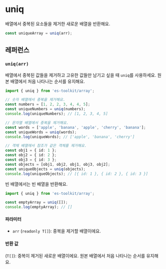 # uniq

배열에서 중복된 요소들을 제거한 새로운 배열을 반환해요.

```typescript
const uniqueArray = uniq(arr);
```

## 레퍼런스

### `uniq(arr)`

배열에서 중복된 값들을 제거하고 고유한 값들만 남기고 싶을 때 `uniq`를 사용하세요. 원본 배열에서 처음 나타나는 순서를 유지해요.

```typescript
import { uniq } from 'es-toolkit/array';

// 숫자 배열에서 중복을 제거해요.
const numbers = [1, 2, 2, 3, 4, 4, 5];
const uniqueNumbers = uniq(numbers);
console.log(uniqueNumbers); // [1, 2, 3, 4, 5]

// 문자열 배열에서 중복을 제거해요.
const words = ['apple', 'banana', 'apple', 'cherry', 'banana'];
const uniqueWords = uniq(words);
console.log(uniqueWords); // ['apple', 'banana', 'cherry']

// 객체 배열에서 참조가 같은 객체를 제거해요.
const obj1 = { id: 1 };
const obj2 = { id: 2 };
const obj3 = { id: 3 };
const objects = [obj1, obj2, obj1, obj3, obj2];
const uniqueObjects = uniq(objects);
console.log(uniqueObjects); // [{ id: 1 }, { id: 2 }, { id: 3 }]
```

빈 배열에서는 빈 배열을 반환해요.

```typescript
import { uniq } from 'es-toolkit/array';

const emptyArray = uniq([]);
console.log(emptyArray); // []
```

#### 파라미터

- `arr` (`readonly T[]`): 중복을 제거할 배열이에요.

#### 반환 값

(`T[]`): 중복이 제거된 새로운 배열이에요. 원본 배열에서 처음 나타나는 순서를 유지해요.
